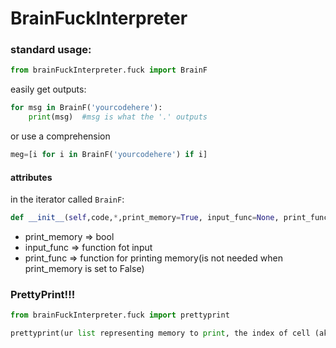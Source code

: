 # BrainFuckInterpreter
### standard usage:
```python
from brainFuckInterpreter.fuck import BrainF
```
easily get outputs:

```python
for msg in BrainF('yourcodehere'):
    print(msg)  #msg is what the '.' outputs
```
or use a comprehension
```python
meg=[i for i in BrainF('yourcodehere') if i]
```
#### attributes
in the iterator called ```BrainF```:
```python
def __init__(self,code,*,print_memory=True, input_func=None, print_func=None)
```
<ul>
    <li>print_memory => bool</li>
    <li>input_func => function fot input</li>
    <li>print_func => function for printing memory(is not needed when print_memory is set to False)</li>
</ul>

### PrettyPrint!!!
```python
from brainFuckInterpreter.fuck import prettyprint
```
```python
prettyprint(ur list representing memory to print, the index of cell (aka element) u want to emphasize)
```


